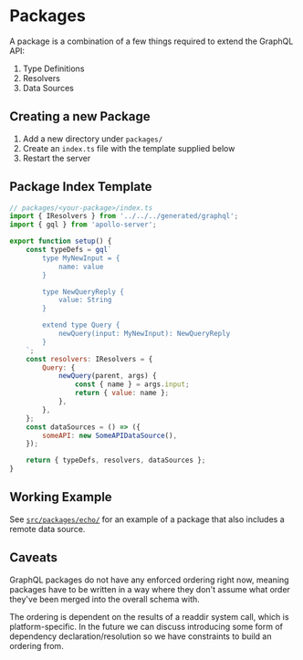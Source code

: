 # Packages

A package is a combination of a few things required to extend the GraphQL API:

1. Type Definitions
2. Resolvers
3. Data Sources

## Creating a new Package

1. Add a new directory under `packages/`
2. Create an `index.ts` file with the template supplied below
3. Restart the server

## Package Index Template

```js
// packages/<your-package>/index.ts
import { IResolvers } from '../../../generated/graphql';
import { gql } from 'apollo-server';

export function setup() {
    const typeDefs = gql`
        type MyNewInput = {
            name: value
        }

        type NewQueryReply {
            value: String
        }

        extend type Query {
            newQuery(input: MyNewInput): NewQueryReply
        }
    `;
    const resolvers: IResolvers = {
        Query: {
            newQuery(parent, args) {
                const { name } = args.input;
                return { value: name };
            },
        },
    };
    const dataSources = () => ({
        someAPI: new SomeAPIDataSource(),
    });

    return { typeDefs, resolvers, dataSources };
}
```

## Working Example

See [`src/packages/echo/`](/src/packages/echo/) for an example of a package that also includes a remote data source.

## Caveats

GraphQL packages do not have any enforced ordering right now, meaning packages have to be written in a way where they don't assume what order they've been merged into the overall schema with.

The ordering is dependent on the results of a readdir system call, which is platform-specific. In the future we can discuss introducing some form of dependency declaration/resolution so we have constraints to build an ordering from.
